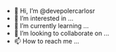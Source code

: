 - 👋 Hi, I’m @devepolercarlosr
- 👀 I’m interested in ...
- 🌱 I’m currently learning ...
- 💞️ I’m looking to collaborate on ...
- 📫 How to reach me ...

<!---
devepolercarlosr/devepolercarlosr is a ✨ special ✨ repository because its `README.md` (this file) appears on your GitHub profile.
You can click the Preview link to take a look at your changes.
--->
